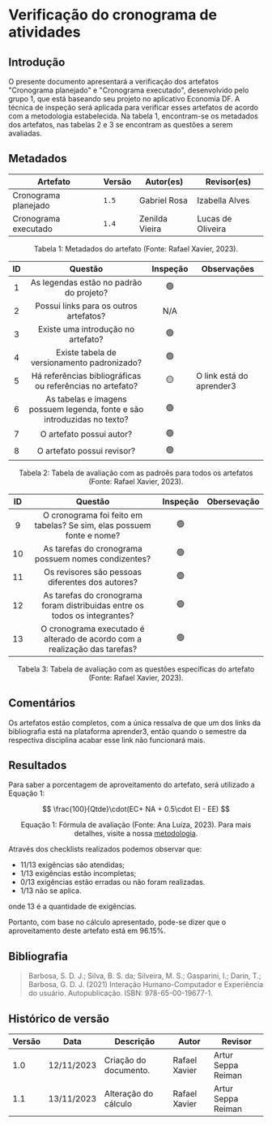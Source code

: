# Verificação do cronograma de atividades

## Introdução

O presente documento apresentará a verificação dos artefatos "Cronograma planejado" e "Cronograma executado", desenvolvido pelo grupo 1, que está baseando seu projeto no aplicativo Economia DF. A técnica de inspeção será aplicada para verificar esses artefatos de acordo com a metodologia estabelecida. Na tabela 1, encontram-se os metadados dos artefatos, nas tabelas 2 e 3 se encontram as questões a serem avaliadas.

## Metadados

<center>

| Artefato | Versão | Autor(es)             | Revisor(es)             |
| ------------ | ---------------- | ----------------- | ------------------- |
| Cronograma planejado | `1.5`        | Gabriel Rosa | Izabella Alves |
| Cronograma executado | `1.4`        | Zenilda Vieira | Lucas de Oliveira |

</center>

<div style="text-align: center">
<p> Tabela 1: Metadados do artefato (Fonte: Rafael Xavier, 2023). </p>
</div>

| ID |                                 Questão                                 | Inspeção | Observações             |
| :-: | :-----------------------------------------------------------------------: | :--------: | ------------------------- |
| 1 |                 As legendas estão no padrão do projeto?                 |     🟢     |                           |
| 2 |                  Possui links para os outros artefatos?                  |    N/A    |                           |
| 3 |                   Existe uma introdução no artefato?                   |     🟢     |                           |
| 4 |                Existe tabela de versionamento padronizado?                |     🟢     |                           |
| 5 |      Há referências bibliográficas ou referências no artefato?      |     🟡     | O link está do aprender3 |
| 6 | As tabelas e imagens possuem legenda, fonte e são introduzidas no texto? |     🟢     |                           |
| 7 |                         O artefato possui autor?                         |     🟢     |                           |
| 8 |                        O artefato possui revisor?                        |     🟢     |                           |

<div style="text-align: center">
<p> Tabela 2: Tabela de avaliação com as padroẽs para todos os artefatos (Fonte: Rafael Xavier, 2023). </p>
</div>

| ID |                                   Questão                                   | Inspeção | Obersevação                                                                           |
| :-: | :--------------------------------------------------------------------------: | :--------: | --------------------------------------------------------------------------------------- |
| 9 |    O cronograma foi feito em tabelas? Se sim, elas possuem fonte e nome?    |     🟢     |                                                                                         |
| 10 |             As tarefas do cronograma possuem nomes condizentes?             |    🟢      | |
| 11 |              Os revisores são pessoas diferentes dos autores?              |     🟢     |                                                                                         |
| 12 |  As tarefas do cronograma foram distribuidas entre os todos os integrantes?  |     🟢     |                                                                                         |
| 13 | O cronograma executado é alterado de acordo com a realização das tarefas? |    🟢      |             |

<div style="text-align: center">
<p> Tabela 3: Tabela de avaliação com as questões específicas do artefato (Fonte: Rafael Xavier, 2023). </p>
</div>

## Comentários

Os artefatos estão completos, com a única ressalva de que um dos links da bibliografia está na plataforma aprender3, então quando o semestre da respectiva disciplina acabar esse link não funcionará mais.

## Resultados

Para saber a porcentagem de aproveitamento do artefato, será utilizado a Equação 1:

$$ 
\frac{100}{Qtde}\cdot(EC+ NA + 0.5\cdot EI - EE)
$$

<div style="text-align: center">
<p>Equação 1: Fórmula de avaliação (Fonte: Ana Luíza, 2023). Para mais detalhes, visite a nossa <a href="../metodologia.md">metodologia</a>.</p>

</div>


Através dos checklists realizados podemos observar que:

- 11/13 exigências são atendidas;
- 1/13 exigências estão incompletas;
- 0/13 exigências estão erradas ou não foram realizadas.
- 1/13 não se aplica.

onde 13 é a quantidade de exigências.

Portanto, com base no cálculo apresentado, pode-se dizer que o aproveitamento deste artefato está em 96.15%.


## Bibliografia

> Barbosa, S. D. J.; Silva, B. S. da; Silveira, M. S.; Gasparini, I.; Darin, T.; Barbosa, G. D. J. (2021) Interação Humano-Computador e Experiência do usuário. Autopublicação. ISBN: 978-65-00-19677-1.

## Histórico de versão

| Versão | Data       | Descrição                                             | Autor              | Revisor |
| ------ | ---------- | ----------------------------------------------------- | ------------------ | ------- |
| 1.0    | 12/11/2023 | Criação do documento. | Rafael Xavier  |Artur Seppa Reiman |
| 1.1    | 13/11/2023 | Alteração do cálculo  | Rafael Xavier  |Artur Seppa Reiman |